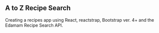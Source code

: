 ## A to Z Recipe Search

Creating a recipes app using React, reactstrap, Bootstrap ver. 4+ and the Edamam Recipe Search API.